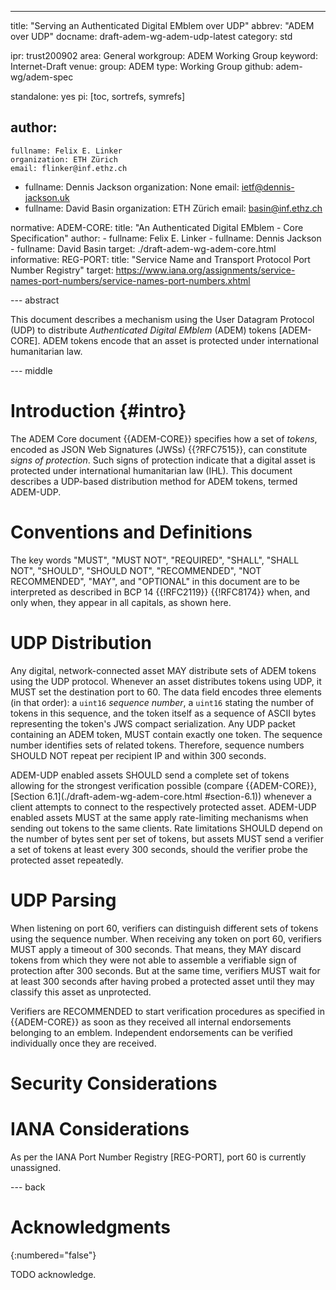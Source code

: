 ---
title: "Serving an Authenticated Digital EMblem over UDP"
abbrev: "ADEM over UDP"
docname: draft-adem-wg-adem-udp-latest
category: std

ipr: trust200902
area: General
workgroup: ADEM Working Group
keyword: Internet-Draft
venue:
  group: ADEM
  type: Working Group
  github: adem-wg/adem-spec

standalone: yes
pi: [toc, sortrefs, symrefs]

author:
 -
    fullname: Felix E. Linker
    organization: ETH Zürich
    email: flinker@inf.ethz.ch
 -
    fullname: Dennis Jackson
    organization: None
    email: ietf@dennis-jackson.uk
 -
    fullname: David Basin
    organization: ETH Zürich
    email: basin@inf.ethz.ch

normative:
  ADEM-CORE:
    title: "An Authenticated Digital EMblem - Core Specification"
    author:
    - fullname: Felix E. Linker
    - fullname: Dennis Jackson
    - fullname: David Basin
    target: ./draft-adem-wg-adem-core.html
informative:
  REG-PORT:
    title: "Service Name and Transport Protocol Port Number Registry"
    target: https://www.iana.org/assignments/service-names-port-numbers/service-names-port-numbers.xhtml

--- abstract

This document describes a mechanism using the User Datagram Protocol (UDP) to distribute *Authenticated Digital EMblem* (ADEM) tokens [ADEM-CORE].
ADEM tokens encode that an asset is protected under international humanitarian law.

--- middle

# Introduction {#intro}

The ADEM Core document {{ADEM-CORE}} specifies how a set of *tokens*, encoded as JSON Web Signatures (JWSs) {{?RFC7515}}, can constitute *signs of protection*.
Such signs of protection indicate that a digital asset is protected under international humanitarian law (IHL).
This document describes a UDP-based distribution method for ADEM tokens, termed ADEM-UDP.

# Conventions and Definitions

The key words "MUST", "MUST NOT", "REQUIRED", "SHALL", "SHALL NOT", "SHOULD",
"SHOULD NOT", "RECOMMENDED", "NOT RECOMMENDED", "MAY", and "OPTIONAL" in this
document are to be interpreted as described in BCP 14 {{!RFC2119}} {{!RFC8174}}
when, and only when, they appear in all capitals, as shown here.


# UDP Distribution

Any digital, network-connected asset MAY distribute sets of ADEM tokens using the UDP protocol.
Whenever an asset distributes tokens using UDP, it MUST set the destination port to 60.
The data field encodes three elements (in that order): a `uint16` *sequence number*, a `uint16` stating the number of tokens in this sequence, and the token itself as a sequence of ASCII bytes representing the token's JWS compact serialization.
Any UDP packet containing an ADEM token, MUST contain exactly one token.
The sequence number identifies sets of related tokens.
Therefore, sequence numbers SHOULD NOT repeat per recipient IP and within 300 seconds.

ADEM-UDP enabled assets SHOULD send a complete set of tokens allowing for the strongest verification possible (compare {{ADEM-CORE}}, [Section 6.1](./draft-adem-wg-adem-core.html
#section-6.1)) whenever a client attempts to connect to the respectively protected asset.
ADEM-UDP enabled assets MUST at the same apply rate-limiting mechanisms when sending out tokens to the same clients.
Rate limitations SHOULD depend on the number of bytes sent per set of tokens, but assets MUST send a verifier a set of tokens at least every 300 seconds, should the verifier probe the protected asset repeatedly.

# UDP Parsing

When listening on port 60, verifiers can distinguish different sets of tokens using the sequence number.
When receiving any token on port 60, verifiers MUST apply a timeout of 300 seconds.
That means, they MAY discard tokens from which they were not able to assemble a verifiable sign of protection after 300 seconds.
But at the same time, verifiers MUST wait for at least 300 seconds after having probed a protected asset until they may classify this asset as unprotected.

Verifiers are RECOMMENDED to start verification procedures as specified in {{ADEM-CORE}} as soon as they received all internal endorsements belonging to an emblem.
Independent endorsements can be verified individually once they are received.

# Security Considerations

# IANA Considerations

As per the IANA Port Number Registry [REG-PORT], port 60 is currently unassigned.

--- back

# Acknowledgments
{:numbered="false"}

TODO acknowledge.
